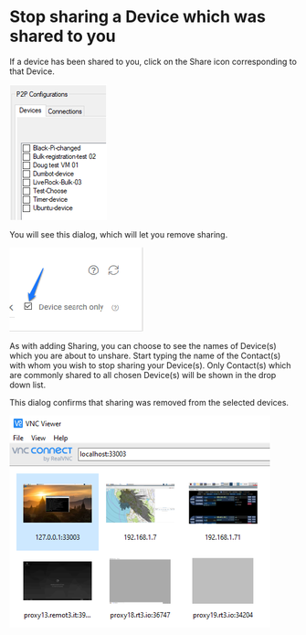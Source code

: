 # Stop sharing a Device which was shared to you

If a device has been shared to you, click on the Share icon corresponding to that Device.  

![](../../.gitbook/assets/image%20%2882%29.png)

You will see this dialog, which will let you remove sharing.

![](../../.gitbook/assets/image%20%28265%29.png)

As with adding Sharing, you can choose to see the names of Device\(s\) which you are about to unshare.  Start typing the name of the Contact\(s\) with whom you wish to stop sharing your Device\(s\).  Only Contact\(s\) which are commonly shared to all chosen Device\(s\) will be shown in the drop down list.

This dialog confirms that sharing was removed from the selected devices.

![](../../.gitbook/assets/image%20%28376%29.png)

